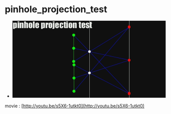 pinhole_projection_test
====

* ![pinhole_projection_test.png](pinhole_projection_test.png)

movie : [http://youtu.be/s5X6-1utkt0](http://youtu.be/s5X6-1utkt0)
